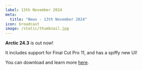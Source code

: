 ```yaml
---
label: 13th November 2024
meta:
  title: "News - 13th November 2024"
icon: broadcast
image: /static/thumbnail.jpg
---
```


**Arctic 24.3** is out now!

It includes support for Final Cut Pro 11, and has a spiffy new UI!

You can download and learn more [here](https://hedge.co/products/arctic).